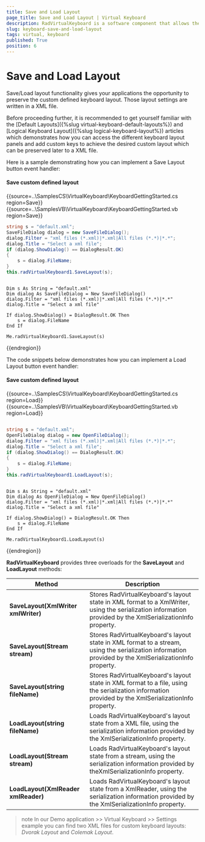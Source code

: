 ```yaml
---
title: Save and Load Layout
page_title: Save and Load Layout | Virtual Keyboard
description: RadVirtualKeyboard is a software component that allows the input of characters without the need for physical keys. 
slug: keyboard-save-and-load-layout
tags: virtual, keyboard
published: True
position: 6
---
```


# Save and Load Layout

Save/Load layout functionality gives your applications the opportunity to preserve the custom defined keyboard layout. Those layout settings are written in a XML file.

Before proceeding further, it is recommended to get yourself familiar with the [Default Layouts]({%slug virtual-keyboard-default-layouts%}) and [Logical Keyboard Layout]({%slug logical-keyboard-layout%}) articles which demonstrates how you can access the different keyboard layout panels and add custom keys to achieve the desired custom layout which can be preserved later to a XML file. 

Here is a sample demonstrating how you can implement a Save Layout button event handler:
 
#### Save custom defined layout

{{source=..\SamplesCS\VirtualKeyboard\KeyboardGettingStarted.cs region=Save}} 
{{source=..\SamplesVB\VirtualKeyboard\KeyboardGettingStarted.vb region=Save}}

````C#
string s = "default.xml";
SaveFileDialog dialog = new SaveFileDialog();
dialog.Filter = "xml files (*.xml)|*.xml|All files (*.*)|*.*";
dialog.Title = "Select a xml file";
if (dialog.ShowDialog() == DialogResult.OK)
{
    s = dialog.FileName;
}
this.radVirtualKeyboard1.SaveLayout(s);


````
````VB.NET

Dim s As String = "default.xml"
Dim dialog As SaveFileDialog = New SaveFileDialog()
dialog.Filter = "xml files (*.xml)|*.xml|All files (*.*)|*.*"
dialog.Title = "Select a xml file"

If dialog.ShowDialog() = DialogResult.OK Then
    s = dialog.FileName
End If

Me.radVirtualKeyboard1.SaveLayout(s)

```` 

{{endregion}}

The code snippets below demonstrates how you can implement a Load Layout button event handler: 

#### Save custom defined layout

{{source=..\SamplesCS\VirtualKeyboard\KeyboardGettingStarted.cs region=Load}} 
{{source=..\SamplesVB\VirtualKeyboard\KeyboardGettingStarted.vb region=Load}}

````C#

string s = "default.xml";
OpenFileDialog dialog = new OpenFileDialog();
dialog.Filter = "xml files (*.xml)|*.xml|All files (*.*)|*.*";
dialog.Title = "Select a xml file";
if (dialog.ShowDialog() == DialogResult.OK)
{
    s = dialog.FileName;
}
this.radVirtualKeyboard1.LoadLayout(s);


````
````VB.NET

Dim s As String = "default.xml"
Dim dialog As OpenFileDialog = New OpenFileDialog()
dialog.Filter = "xml files (*.xml)|*.xml|All files (*.*)|*.*"
dialog.Title = "Select a xml file"

If dialog.ShowDialog() = DialogResult.OK Then
    s = dialog.FileName
End If

Me.radVirtualKeyboard1.LoadLayout(s)

```` 

{{endregion}}

**RadVirtualKeyboard** provides three overloads for the **SaveLayout** and **LoadLayout** methods:

|Method|Description|
|----|----|
|**SaveLayout(XmlWriter xmlWriter)**|Stores RadVirtualKeyboard's layout state in XML format to a XmlWriter, using the serialization information provided by the XmlSerializationInfo property.|
|**SaveLayout(Stream stream)**|Stores RadVirtualKeyboard's layout state in XML format to a stream, using the serialization information provided by the XmlSerializationInfo property.|
|**SaveLayout(string fileName)**|Stores RadVirtualKeyboard's layout state in XML format to a file, using the serialization information provided by the XmlSerializationInfo property.|
|**LoadLayout(string fileName)**|Loads RadVirtualKeyboard's layout state from a XML file, using the serialization information provided by the XmlSerializationInfo property.|
|**LoadLayout(Stream stream)**|Loads RadVirtualKeyboard's layout state from a stream, using the serialization information provided by theXmlSerializationInfo property.|
|**LoadLayout(XmlReader xmlReader)**|Loads RadVirtualKeyboard's layout state from a XmlReader, using the serialization information provided by the XmlSerializationInfo property.|

>note In our Demo application >> Virtual Keyboard >> Settings example you can find two XML files for custom keyboard layouts: *Dvorak Layout* and *Colemak Layout*.


 


 
        
